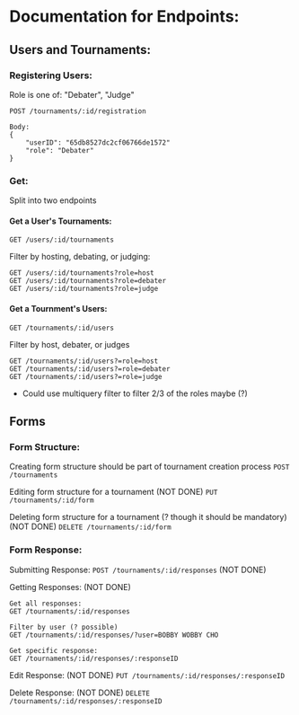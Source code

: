 # Documentation for Endpoints:


## Users and Tournaments:

### Registering Users:
Role is one of: "Debater", "Judge"
```
POST /tournaments/:id/registration

Body: 
{
    "userID": "65db8527dc2cf06766de1572"
    "role": "Debater"
}
```

### Get:
Split into two endpoints
#### Get a User's Tournaments:
```
GET /users/:id/tournaments
```

Filter by hosting, debating, or judging:
```
GET /users/:id/tournaments?role=host
GET /users/:id/tournaments?role=debater
GET /users/:id/tournaments?role=judge
```

#### Get a Tournment's Users:

```
GET /tournaments/:id/users
```

Filter by host, debater, or judges
```
GET /tournaments/:id/users?=role=host
GET /tournaments/:id/users?=role=debater
GET /tournaments/:id/users?=role=judge
```

- Could use multiquery filter to filter 2/3 of the roles maybe (?)

## Forms

### Form Structure:

Creating form structure should be part of tournament creation process
`POST /tournaments`

Editing form structure for a tournament (NOT DONE)
`PUT /tournaments/:id/form`

Deleting form structure for a tournament (? though it should be mandatory) (NOT DONE)
`DELETE /tournaments/:id/form`

### Form Response:

Submitting Response:
`POST /tournaments/:id/responses` (NOT DONE)

Getting Responses: (NOT DONE)
```
Get all responses:
GET /tournaments/:id/responses

Filter by user (? possible)
GET /tournaments/:id/responses/?user=BOBBY WOBBY CHO

Get specific response:
GET /tournaments/:id/responses/:responseID
```


Edit Response: (NOT DONE)
` PUT /tournaments/:id/responses/:responseID `

Delete Response: (NOT DONE)
` DELETE /tournaments/:id/responses/:responseID `




